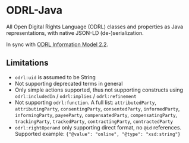 # ODRL-Java
All Open Digital Rights Language (ODRL) classes and properties as Java representations, with native JSON-LD (de-)serialization.

In sync with [ODRL Information Model 2.2](https://www.w3.org/TR/2018/REC-odrl-model-20180215/).

## Limitations
- `odrl:uid` is assumed to be String
- Not supporting deprecated terms in general 
- Only simple actions supported, thus not supporting constructs using `odrl:includedIn` / `odrl:implies` / `odrl:refinement`
- Not supporting `odrl:function`. A full list: `attributedParty`, `attributingParty`, `consentingParty`, `consentedParty`, `informedParty`, `informingParty`, `payeeParty`, `compensatedParty`, `compensatingParty`, `trackingParty`, `trackedParty`, `contractingParty`, `contractedParty`
- `odrl:rightOperand` only supporting direct format, no `@id` references. Supported example: `{"@value": "online", "@type": "xsd:string"}`